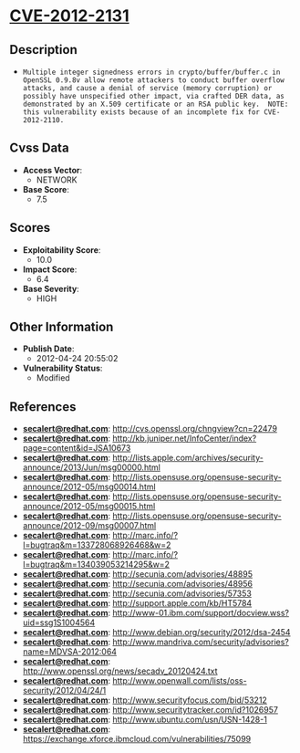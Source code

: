 
# [CVE-2012-2131](https://cve.mitre.org/cgi-bin/cvename.cgi?name=CVE-2012-2131)

## Description

- `Multiple integer signedness errors in crypto/buffer/buffer.c in OpenSSL 0.9.8v allow remote attackers to conduct buffer overflow attacks, and cause a denial of service (memory corruption) or possibly have unspecified other impact, via crafted DER data, as demonstrated by an X.509 certificate or an RSA public key.  NOTE: this vulnerability exists because of an incomplete fix for CVE-2012-2110.`

## Cvss Data

- **Access Vector**:
  - NETWORK
- **Base Score**:
  - 7.5

## Scores

- **Exploitability Score**:
  - 10.0
- **Impact Score**:
  - 6.4
- **Base Severity**:
  - HIGH

## Other Information

- **Publish Date**:
  - 2012-04-24 20:55:02
- **Vulnerability Status**:
  - Modified

## References

- **secalert@redhat.com**: http://cvs.openssl.org/chngview?cn=22479
- **secalert@redhat.com**: http://kb.juniper.net/InfoCenter/index?page=content&id=JSA10673
- **secalert@redhat.com**: http://lists.apple.com/archives/security-announce/2013/Jun/msg00000.html
- **secalert@redhat.com**: http://lists.opensuse.org/opensuse-security-announce/2012-05/msg00014.html
- **secalert@redhat.com**: http://lists.opensuse.org/opensuse-security-announce/2012-05/msg00015.html
- **secalert@redhat.com**: http://lists.opensuse.org/opensuse-security-announce/2012-09/msg00007.html
- **secalert@redhat.com**: http://marc.info/?l=bugtraq&m=133728068926468&w=2
- **secalert@redhat.com**: http://marc.info/?l=bugtraq&m=134039053214295&w=2
- **secalert@redhat.com**: http://secunia.com/advisories/48895
- **secalert@redhat.com**: http://secunia.com/advisories/48956
- **secalert@redhat.com**: http://secunia.com/advisories/57353
- **secalert@redhat.com**: http://support.apple.com/kb/HT5784
- **secalert@redhat.com**: http://www-01.ibm.com/support/docview.wss?uid=ssg1S1004564
- **secalert@redhat.com**: http://www.debian.org/security/2012/dsa-2454
- **secalert@redhat.com**: http://www.mandriva.com/security/advisories?name=MDVSA-2012:064
- **secalert@redhat.com**: http://www.openssl.org/news/secadv_20120424.txt
- **secalert@redhat.com**: http://www.openwall.com/lists/oss-security/2012/04/24/1
- **secalert@redhat.com**: http://www.securityfocus.com/bid/53212
- **secalert@redhat.com**: http://www.securitytracker.com/id?1026957
- **secalert@redhat.com**: http://www.ubuntu.com/usn/USN-1428-1
- **secalert@redhat.com**: https://exchange.xforce.ibmcloud.com/vulnerabilities/75099
